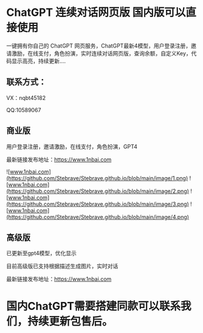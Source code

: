 # ChatGPT 连续对话网页版 国内版可以直接使用
一键拥有你自己的 ChatGPT 网页服务，ChatGPT最新4模型，用户登录注册，邀请激励，在线支付，角色扮演，实时连续对话网页版，查询余额，自定义Key，代码显示高亮，持续更新....



## 联系方式：
VX：nqbt45182

QQ:10589067

## 商业版
用户登录注册，邀请激励，在线支付，角色扮演，GPT4

最新链接发布地址：https://www.1nbai.com

![www.1nbai.com](https://github.com/Stebrave/Stebrave.github.io/blob/main/image/1.png)
![www.1nbai.com](https://github.com/Stebrave/Stebrave.github.io/blob/main/image/2.png)
![www.1nbai.com](https://github.com/Stebrave/Stebrave.github.io/blob/main/image/3.png)
![www.1nbai.com](https://github.com/Stebrave/Stebrave.github.io/blob/main/image/4.png)


## 高级版
已更新至gpt4模型，优化显示

目前高级版已支持根据描述生成图片，实时对话

最新链接发布地址：https://www.1nbai.com

# 国内ChatGPT需要搭建同款可以联系我们，持续更新包售后。
